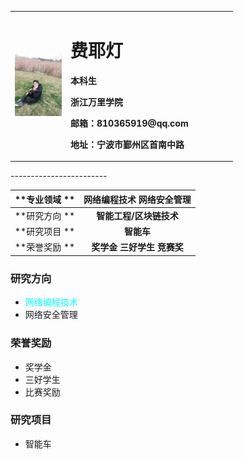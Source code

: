 <table border="0">
  <tr>
    <td width="25%">
     <img src="/FYD.jpg" width="110%"height="100">  
    </td>
    <td width="75%">
    <h1>费耶灯</h1>
      <p><b>本科生</b></p>
      <p><b>浙江万里学院</b></p>
      <p><b>邮箱：810365919@qq.com</b></p>
      <p><b>地址：宁波市鄞州区首南中路</b></p>    
    </td>
  </tr>
</table>
------------------------

  
  |  **专业领域 **    |   网络编程技术 网络安全管理  
| ------------- |:------------------:
| **研究方向 **   | __智能工程/区块链技术__
| **研究项目 **   | __智能车__
| **荣誉奖励 **   | __奖学金 三好学生 竞赛奖__



### 研究方向
- <font color=#00ffff>  网络编程技术 </font>
- 网络安全管理

  
### 荣誉奖励
- 奖学金
- 三好学生
- 比赛奖励



### 研究项目
- 智能车

